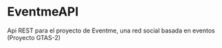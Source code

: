 # EventmeAPI
Api REST para el proyecto de Eventme, una red social basada en eventos (Proyecto GTAS-2) 
